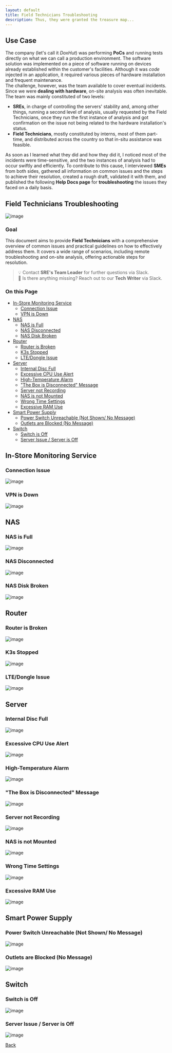 ```yaml
---
layout: default
title: Field Technicians Troubleshooting
description: Thus, they were granted the treasure map...
---
```


## Use Case

The company (let's call it _DoxHut_) was performing **PoCs** and running tests directly on what we can call a production environment. The software solution was implemented on a piece of software running on devices already established within the customer's facilities. Although it was _code_ injected in an application, it required various pieces of hardware installation and frequent maintenance. <br>
The challenge, however, was the team available to cover eventual incidents. Since we were **dealing with hardware**, on-site analysis was often inevitable. The team was mainly constituted of two levels: <br>
- **SREs**, in charge of controlling the servers' stability and, among other things, running a second level of analysis, usually requested by the Field Technicians, once they run the first instance of analysis and got confirmation on the issue not being related to the hardware installation's status. <br>
- **Field Technicians**, mostly constituted by interns, most of them part-time, and distributed across the country so that in-situ assistance was feasible. <br>

As soon as I learned what they did and how they did it, I noticed most of the incidents were time-sensitive, and the two instances of analysis had to occur swiftly and efficiently. To contribute to this cause, I interviewed **SMEs** from both sides, gathered all information on common issues and the steps to achieve their resolution, created a rough draft, validated it with them, and published the following **Help Docs page** for **troubleshooting** the issues they faced on a daily basis.


## Field Technicians Troubleshooting

![image](images-projectdesk-intro.png)

### Goal

This document aims to provide **Field Technicians** with a comprehensive overview of common issues and practical guidelines on how to effectively address them. It covers a wide range of scenarios, including remote troubleshooting and on-site analysis, offering actionable steps for resolution.

> 💡 Contact **SRE's Team Leader** for further questions via Slack.<br>
> 📡 Is there anything missing? Reach out to our **Tech Writer** via Slack.

### On this Page

- [In-Store Monitoring Service](#in-store-monitoring-service)
  - [Connection Issue](#connection-issue)
  - [VPN is Down](#vpn-is-down)
- [NAS](#nas)
  - [NAS is Full](#nas-is-full)
  - [NAS Disconnected](#nas-disconnected)
  - [NAS Disk Broken](#nas-disk-broken)
- [Router](#router)
  - [Router is Broken](#router-is-broken)
  - [K3s Stopped](#k3s-stopped)
  - [LTE/Dongle Issue](#ltedongle-issue)
- [Server](#server)
  - [Internal Disc Full](#internal-disc-full)
  - [Excessive CPU Use Alert](#excessive-cpu-use-alert)
  - [High-Temperature Alarm](#high-temperature-alarm)
  - ["The Box is Disconnected" Message](#the-box-is-disconnected-message)
  - [Server not Recording](#server-not-recording)
  - [NAS is not Mounted](#nas-is-not-mounted)
  - [Wrong Time Settings](#wrong-time-settings)
  - [Excessive RAM Use](#excessive-ram-use)
- [Smart Power Supply](#smart-power-supply)
  - [Power Switch Unreachable (Not Shown/ No Message)](#power-switch-unreachable-not-shown-no-message)
  - [Outlets are Blocked (No Message)](#outlets-are-blocked-no-message)
- [Switch](#switch)
  - [Switch is Off](#switch-is-off)
  - [Server Issue / Server is Off](#server-issue--server-is-off)


## In-Store Monitoring Service
### Connection Issue

![image](images-fieldtechnicians-in-store1.png)

### VPN is Down

![image](images-fieldtechnicians-in-store2.png)

## NAS
### NAS is Full

![image](images-fieldtechnicians-nas1.png)

### NAS Disconnected

![image](images-fieldtechnicians-nas2.png)

### NAS Disk Broken

![image](images-fieldtechnicians-nas3.png)

## Router
### Router is Broken

![image](images-fieldtechnicians-router1.png)

### K3s Stopped 

![image](images-fieldtechnicians-router2.png)

### LTE/Dongle Issue

![image](images-fieldtechnicians-router3.png)

## Server
### Internal Disc Full

![image](images-fieldtechnicians-server1.png)

### Excessive CPU Use Alert

![image](images-fieldtechnicians-server2.png)

### High-Temperature Alarm

![image](images-fieldtechnicians-server3.png)

### "The Box is Disconnected" Message

![image](images-fieldtechnicians-server4.png)

### Server not Recording

![image](images-fieldtechnicians-server5.png)

### NAS is not Mounted

![image](images-fieldtechnicians-server6.png)

### Wrong Time Settings

![image](images-fieldtechnicians-server7.png)

### Excessive RAM Use

![image](images-fieldtechnicians-server8.png)

## Smart Power Supply
### Power Switch Unreachable (Not Shown/ No Message)

![image](images-fieldtechnicians-powersupply1.png)

### Outlets are Blocked (No Message)

![image](images-fieldtechnicians-powersupply2.png)

## Switch
### Switch is Off

![image](images-fieldtechnicians-switch1.png)

### Server Issue / Server is Off

![image](images-fieldtechnicians-switch2.png)


[Back](./)
